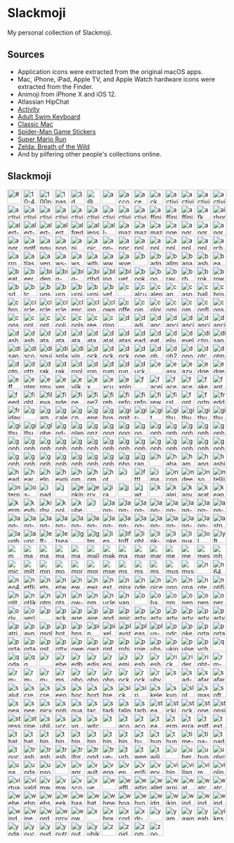 # Slackmoji

My personal collection of Slackmoji.

## Sources

* Application icons were extracted from the original macOS apps.
* Mac, iPhone, iPad, Apple TV, and Apple Watch hardware icons were extracted from the Finder.
* Animoji from iPhone X and iOS 12.
* Atlassian HipChat
* [Activity](https://itunes.apple.com/us/app/activity/id1208224953?mt=8)
* [Adult Swim Keyboard](https://itunes.apple.com/us/app/adult-swim-keyboard/id1122080915?mt=8)
* [Classic Mac](https://itunes.apple.com/us/app/classic-mac/id1127542169?mt=8)
* [Spider-Man Game Stickers](https://itunes.apple.com/us/app/spider-man-game-stickers/id1434499797?mt=8)
* [Super Mario Run](https://itunes.apple.com/us/app/super-mario-run/id1145275343?mt=8)
* [Zelda: Breath of the Wild](https://itunes.apple.com/us/app/zelda-breath-of-the-wild/id1321192590?mt=8)
* And by pilfering other people's collections online.

## Slackmoji

<img src="#.png" alt="#" width="32"> <img src="10-4.png" alt="10-4" width="32"> <img src="100pop.gif" alt="100pop" width="32"> <img src="1password.png" alt="1password" width="32"> <img src="3d.png" alt="3d" width="32"> <img src="@.png" alt="@" width="32"> <img src="a.png" alt="a" width="32"> <img src="accounts.png" alt="accounts" width="32"> <img src="ace.gif" alt="ace" width="32"> <img src="ack.png" alt="ack" width="32"> <img src="activity-arrow-up.gif" alt="activity-arrow-up" width="32"> <img src="activity-circle-321.gif" alt="activity-circle-321" width="32"> <img src="activity-circular-arrow.gif" alt="activity-circular-arrow" width="32"> <img src="activity-crown.gif" alt="activity-crown" width="32"> <img src="activity-diamond.gif" alt="activity-diamond" width="32"> <img src="activity-double-arrow.gif" alt="activity-double-arrow" width="32"> <img src="activity-finger-number1.gif" alt="activity-finger-number1" width="32"> <img src="activity-monitor.png" alt="activity-monitor" width="32"> <img src="activity-pingpong.gif" alt="activity-pingpong" width="32"> <img src="activity-red-arrow.gif" alt="activity-red-arrow" width="32"> <img src="activity-stars.gif" alt="activity-stars" width="32"> <img src="activity-trophy.gif" alt="activity-trophy" width="32"> <img src="activity.png" alt="activity" width="32"> <img src="affinity-designer.png" alt="affinity-designer" width="32"> <img src="affinity-photo.png" alt="affinity-photo" width="32"> <img src="affinity-publisher.png" alt="affinity-publisher" width="32"> <img src="afk.png" alt="afk" width="32"> <img src="airhorn.png" alt="airhorn" width="32"> <img src="alert-caution.png" alt="alert-caution" width="32"> <img src="alert-info.png" alt="alert-info" width="32"> <img src="alert-stop.png" alt="alert-stop" width="32"> <img src="alert.gif" alt="alert" width="32"> <img src="alfredapp.png" alt="alfredapp" width="32"> <img src="aliens.jpg" alt="aliens" width="32"> <img src="all-the-things.jpg" alt="all-the-things" width="32"> <img src="amaze.gif" alt="amaze" width="32"> <img src="amazon-chime.png" alt="amazon-chime" width="32"> <img src="amazon-luna.png" alt="amazon-luna" width="32"> <img src="anger.gif" alt="anger" width="32"> <img src="angry-bear.gif" alt="angry-bear" width="32"> <img src="angry-unicorn.png" alt="angry-unicorn" width="32"> <img src="angrycursing.gif" alt="angrycursing" width="32"> <img src="angrydevil.png" alt="angrydevil" width="32"> <img src="angtft.png" alt="angtft" width="32"> <img src="angular.png" alt="angular" width="32"> <img src="anonymous.png" alt="anonymous" width="32"> <img src="api.png" alt="api" width="32"> <img src="apicurio.png" alt="apicurio" width="32"> <img src="app-store.png" alt="app-store" width="32"> <img src="appcode.png" alt="appcode" width="32"> <img src="apple-classic.png" alt="apple-classic" width="32"> <img src="apple-music.png" alt="apple-music" width="32"> <img src="apple-news.png" alt="apple-news" width="32"> <img src="apple-tv-4.png" alt="apple-tv-4" width="32"> <img src="apple-tv.png" alt="apple-tv" width="32"> <img src="archer.png" alt="archer" width="32"> <img src="arrows.png" alt="arrows" width="32"> <img src="atlassian.png" alt="atlassian" width="32"> <img src="avengers.jpg" alt="avengers" width="32"> <img src="aws-cube.png" alt="aws-cube" width="32"> <img src="aws.png" alt="aws" width="32"> <img src="awthanks.png" alt="awthanks" width="32"> <img src="aww.png" alt="aww" width="32"> <img src="awyeah.gif" alt="awyeah" width="32"> <img src="b.png" alt="b" width="32"> <img src="badger.gif" alt="badger" width="32"> <img src="ballmer.png" alt="ballmer" width="32"> <img src="bananadance.gif" alt="bananadance" width="32"> <img src="bash.png" alt="bash" width="32"> <img src="beaming.png" alt="beaming" width="32"> <img src="beatup.png" alt="beatup" width="32"> <img src="beerwink.png" alt="beerwink" width="32"> <img src="biden.jpg" alt="biden" width="32"> <img src="big-brain-expanding-mind.png" alt="big-brain-expanding-mind" width="32"> <img src="big-brain-time.png" alt="big-brain-time" width="32"> <img src="birthday-parrot.gif" alt="birthday-parrot" width="32"> <img src="bling.png" alt="bling" width="32"> <img src="bluetooth.png" alt="bluetooth" width="32"> <img src="books.png" alt="books" width="32"> <img src="boom.gif" alt="boom" width="32"> <img src="brave.png" alt="brave" width="32"> <img src="brb.gif" alt="brb" width="32"> <img src="broken_record.png" alt="broken_record" width="32"> <img src="browserstack.jpg" alt="browserstack" width="32"> <img src="bsd.png" alt="bsd" width="32"> <img src="btc.png" alt="btc" width="32"> <img src="bugs.gif" alt="bugs" width="32"> <img src="burn.gif" alt="burn" width="32"> <img src="burning-money.gif" alt="burning-money" width="32"> <img src="burning.gif" alt="burning" width="32"> <img src="byefelicia.jpg" alt="byefelicia" width="32"> <img src="c.png" alt="c" width="32"> <img src="calculator.png" alt="calculator" width="32"> <img src="calendar.png" alt="calendar" width="32"> <img src="cap.png" alt="cap" width="32"> <img src="casper.png" alt="casper" width="32"> <img src="challenge-accepted.png" alt="challenge-accepted" width="32"> <img src="christmas-tree.png" alt="christmas-tree" width="32"> <img src="chrome.png" alt="chrome" width="32"> <img src="circleci-fail.png" alt="circleci-fail" width="32"> <img src="circleci-pass.png" alt="circleci-pass" width="32"> <img src="circleci.png" alt="circleci" width="32"> <img src="clenched-teeth-scared-face.png" alt="clenched-teeth-scared-face" width="32"> <img src="clion.png" alt="clion" width="32"> <img src="clown.jpg" alt="clown" width="32"> <img src="coffee.gif" alt="coffee" width="32"> <img src="coin.gif" alt="coin" width="32"> <img src="color-wheel.png" alt="color-wheel" width="32"> <img src="comic-sans.png" alt="comic-sans" width="32"> <img src="commute.png" alt="commute" width="32"> <img src="confluence.png" alt="confluence" width="32"> <img src="console.png" alt="console" width="32"> <img src="consul.png" alt="consul" width="32"> <img src="contact-info.png" alt="contact-info" width="32"> <img src="contacts.png" alt="contacts" width="32"> <img src="coolio.png" alt="coolio" width="32"> <img src="coolshit.png" alt="coolshit" width="32"> <img src="creepy-baby.jpg" alt="creepy-baby" width="32"> <img src="cringe.jpg" alt="cringe" width="32"> <img src="d.png" alt="d" width="32"> <img src="dadjoke.jpg" alt="dadjoke" width="32"> <img src="dance-mario-luigi.gif" alt="dance-mario-luigi" width="32"> <img src="dancing-banana.gif" alt="dancing-banana" width="32"> <img src="dancing-gopher.gif" alt="dancing-gopher" width="32"> <img src="dancing-panda.gif" alt="dancing-panda" width="32"> <img src="dancing_pickle.gif" alt="dancing_pickle" width="32"> <img src="dash.png" alt="dash" width="32"> <img src="dashboard.png" alt="dashboard" width="32"> <img src="datacenter.png" alt="datacenter" width="32"> <img src="datadog.png" alt="datadog" width="32"> <img src="datadoge.gif" alt="datadoge" width="32"> <img src="datagrip.png" alt="datagrip" width="32"> <img src="datalore.png" alt="datalore" width="32"> <img src="dataspell.png" alt="dataspell" width="32"> <img src="deadpool.jpg" alt="deadpool" width="32"> <img src="death.png" alt="death" width="32"> <img src="deliveries.png" alt="deliveries" width="32"> <img src="developers.gif" alt="developers" width="32"> <img src="dictionary.png" alt="dictionary" width="32"> <img src="disappear.gif" alt="disappear" width="32"> <img src="disapproval.png" alt="disapproval" width="32"> <img src="discord.png" alt="discord" width="32"> <img src="disguisedpoo.png" alt="disguisedpoo" width="32"> <img src="displays.png" alt="displays" width="32"> <img src="diving.png" alt="diving" width="32"> <img src="dock.png" alt="dock" width="32"> <img src="docker.png" alt="docker" width="32"> <img src="docker2.png" alt="docker2" width="32"> <img src="doge.png" alt="doge" width="32"> <img src="doh.gif" alt="doh" width="32"> <img src="doh2.png" alt="doh2" width="32"> <img src="donotwant.png" alt="donotwant" width="32"> <img src="dotcover.png" alt="dotcover" width="32"> <img src="dotmemory.png" alt="dotmemory" width="32"> <img src="dotpeek.png" alt="dotpeek" width="32"> <img src="dottrace.png" alt="dottrace" width="32"> <img src="drakeno.png" alt="drakeno" width="32"> <img src="drakeyes.png" alt="drakeyes" width="32"> <img src="drooling.gif" alt="drooling" width="32"> <img src="dropbox.png" alt="dropbox" width="32"> <img src="drumroll.gif" alt="drumroll" width="32"> <img src="drunk.png" alt="drunk" width="32"> <img src="duckduckgo.png" alt="duckduckgo" width="32"> <img src="e.png" alt="e" width="32"> <img src="easy-button.png" alt="easy-button" width="32"> <img src="eazy.jpg" alt="eazy" width="32"> <img src="edge.png" alt="edge" width="32"> <img src="edgehtml.png" alt="edgehtml" width="32"> <img src="eff.png" alt="eff" width="32"> <img src="enterprise-connect.png" alt="enterprise-connect" width="32"> <img src="ermygerd.gif" alt="ermygerd" width="32"> <img src="evernote.png" alt="evernote" width="32"> <img src="evilkermit.png" alt="evilkermit" width="32"> <img src="ex.png" alt="ex" width="32"> <img src="excuse-me.gif" alt="excuse-me" width="32"> <img src="explodingpoo.png" alt="explodingpoo" width="32"> <img src="f.png" alt="f" width="32"> <img src="faceid.png" alt="faceid" width="32"> <img src="facepalm.png" alt="facepalm" width="32"> <img src="facetime.png" alt="facetime" width="32"> <img src="fakenews.gif" alt="fakenews" width="32"> <img src="fantastical.png" alt="fantastical" width="32"> <img src="feedback.png" alt="feedback" width="32"> <img src="fight.png" alt="fight" width="32"> <img src="filevault.png" alt="filevault" width="32"> <img src="finder.png" alt="finder" width="32"> <img src="fine.png" alt="fine" width="32"> <img src="fine2.png" alt="fine2" width="32"> <img src="firebase.png" alt="firebase" width="32"> <img src="firefox-aurora.png" alt="firefox-aurora" width="32"> <img src="firefox.png" alt="firefox" width="32"> <img src="fireworks.gif" alt="fireworks" width="32"> <img src="firstworldproblems.gif" alt="firstworldproblems" width="32"> <img src="fontbook.png" alt="fontbook" width="32"> <img src="fortnight.png" alt="fortnight" width="32"> <img src="freddie.png" alt="freddie" width="32"> <img src="friday.png" alt="friday" width="32"> <img src="g.png" alt="g" width="32"> <img src="game-center.png" alt="game-center" width="32"> <img src="gcalendar.png" alt="gcalendar" width="32"> <img src="gcp.png" alt="gcp" width="32"> <img src="generic-pc.png" alt="generic-pc" width="32"> <img src="ghostbusters.png" alt="ghostbusters" width="32"> <img src="giggity.png" alt="giggity" width="32"> <img src="gir-dance.gif" alt="gir-dance" width="32"> <img src="git.png" alt="git" width="32"> <img src="github-actions.png" alt="github-actions" width="32"> <img src="github-approved.png" alt="github-approved" width="32"> <img src="github-changes-requested.png" alt="github-changes-requested" width="32"> <img src="github-parrot.gif" alt="github-parrot" width="32"> <img src="github-reviewed.png" alt="github-reviewed" width="32"> <img src="github.png" alt="github" width="32"> <img src="globe.png" alt="globe" width="32"> <img src="god-damn.gif" alt="god-damn" width="32"> <img src="goland.png" alt="goland" width="32"> <img src="gonzo.png" alt="gonzo" width="32"> <img src="google-assistant.png" alt="google-assistant" width="32"> <img src="google.png" alt="google" width="32"> <img src="goomba.gif" alt="goomba" width="32"> <img src="gopherangry.png" alt="gopherangry" width="32"> <img src="gopheratpeace.png" alt="gopheratpeace" width="32"> <img src="gopherbatman.png" alt="gopherbatman" width="32"> <img src="gopherblush.png" alt="gopherblush" width="32"> <img src="gophercoin.png" alt="gophercoin" width="32"> <img src="gopherconfused.png" alt="gopherconfused" width="32"> <img src="gophercrying.png" alt="gophercrying" width="32"> <img src="gopherdance.gif" alt="gopherdance" width="32"> <img src="gopherdead.png" alt="gopherdead" width="32"> <img src="gophereyeroll.gif" alt="gophereyeroll" width="32"> <img src="gopherfacepalm.png" alt="gopherfacepalm" width="32"> <img src="gopherglowstick.gif" alt="gopherglowstick" width="32"> <img src="gopherhearteyes.png" alt="gopherhearteyes" width="32"> <img src="gopheridea.png" alt="gopheridea" width="32"> <img src="gopherinsomnia.png" alt="gopherinsomnia" width="32"> <img src="gophermindblown.png" alt="gophermindblown" width="32"> <img src="gophernopeeking.png" alt="gophernopeeking" width="32"> <img src="gophernotsureif.png" alt="gophernotsureif" width="32"> <img src="gophersick.png" alt="gophersick" width="32"> <img src="gophersleeping.png" alt="gophersleeping" width="32"> <img src="gophersleepy.png" alt="gophersleepy" width="32"> <img src="gophertired.png" alt="gophertired" width="32"> <img src="gophertrying.png" alt="gophertrying" width="32"> <img src="gophervictorious.png" alt="gophervictorious" width="32"> <img src="gopherwink.png" alt="gopherwink" width="32"> <img src="gopherwondering.png" alt="gopherwondering" width="32"> <img src="gphotos.png" alt="gphotos" width="32"> <img src="graphql.png" alt="graphql" width="32"> <img src="h.png" alt="h" width="32"> <img src="haha.png" alt="haha" width="32"> <img src="hamburger.gif" alt="hamburger" width="32"> <img src="hangry.png" alt="hangry" width="32"> <img src="hashicorp.png" alt="hashicorp" width="32"> <img src="headdesk.gif" alt="headdesk" width="32"> <img src="hearnoevil.png" alt="hearnoevil" width="32"> <img src="help.png" alt="help" width="32"> <img src="heygirl.png" alt="heygirl" width="32"> <img src="home.png" alt="home" width="32"> <img src="homekit.png" alt="homekit" width="32"> <img src="hot.png" alt="hot" width="32"> <img src="i.png" alt="i" width="32"> <img src="ifttt.png" alt="ifttt" width="32"> <img src="imac.png" alt="imac" width="32"> <img src="incognito.png" alt="incognito" width="32"> <img src="indeed.png" alt="indeed" width="32"> <img src="insomnia.png" alt="insomnia" width="32"> <img src="intellij.png" alt="intellij" width="32"> <img src="internet-explorer.png" alt="internet-explorer" width="32"> <img src="ios-simulator.png" alt="ios-simulator" width="32"> <img src="ipad.png" alt="ipad" width="32"> <img src="j.png" alt="j" width="32"> <img src="jenkins.png" alt="jenkins" width="32"> <img src="jerry.png" alt="jerry" width="32"> <img src="jira.png" alt="jira" width="32"> <img src="jj.png" alt="jj" width="32"> <img src="jwt.png" alt="jwt" width="32"> <img src="k.png" alt="k" width="32"> <img src="kaleidoscope.png" alt="kaleidoscope" width="32"> <img src="kanye.png" alt="kanye" width="32"> <img src="karate.png" alt="karate" width="32"> <img src="keanuthanks.gif" alt="keanuthanks" width="32"> <img src="kermittea.gif" alt="kermittea" width="32"> <img src="keybase.png" alt="keybase" width="32"> <img src="kirby.gif" alt="kirby" width="32"> <img src="koolaid.png" alt="koolaid" width="32"> <img src="kubernetes.png" alt="kubernetes" width="32"> <img src="l.png" alt="l" width="32"> <img src="lang-c.png" alt="lang-c" width="32"> <img src="lang-cpp.png" alt="lang-cpp" width="32"> <img src="lang-csharp.png" alt="lang-csharp" width="32"> <img src="lang-flutter.png" alt="lang-flutter" width="32"> <img src="lang-golang.png" alt="lang-golang" width="32"> <img src="lang-javascript.png" alt="lang-javascript" width="32"> <img src="lang-json.png" alt="lang-json" width="32"> <img src="lang-jsx.png" alt="lang-jsx" width="32"> <img src="lang-kotlin.png" alt="lang-kotlin" width="32"> <img src="lang-php2.png" alt="lang-php2" width="32"> <img src="lang-polymer.png" alt="lang-polymer" width="32"> <img src="lang-python.png" alt="lang-python" width="32"> <img src="lang-r.jpg" alt="lang-r" width="32"> <img src="lang-react.png" alt="lang-react" width="32"> <img src="lang-redux.png" alt="lang-redux" width="32"> <img src="lang-ruby.png" alt="lang-ruby" width="32"> <img src="lang-rust.png" alt="lang-rust" width="32"> <img src="lang-sass.png" alt="lang-sass" width="32"> <img src="lang-swift-alt.png" alt="lang-swift-alt" width="32"> <img src="lang-swift.png" alt="lang-swift" width="32"> <img src="lang-typescript.png" alt="lang-typescript" width="32"> <img src="lastpass.png" alt="lastpass" width="32"> <img src="laughingatyou.png" alt="laughingatyou" width="32"> <img src="launchbar.png" alt="launchbar" width="32"> <img src="left-bicep.png" alt="left-bicep" width="32"> <img src="letseat.png" alt="letseat" width="32"> <img src="lg.png" alt="lg" width="32"> <img src="lgtm.jpg" alt="lgtm" width="32"> <img src="lies.png" alt="lies" width="32"> <img src="liftoff.gif" alt="liftoff" width="32"> <img src="lighter.gif" alt="lighter" width="32"> <img src="link-selfie.jpg" alt="link-selfie" width="32"> <img src="linkedin.png" alt="linkedin" width="32"> <img src="linux.png" alt="linux" width="32"> <img src="lol.gif" alt="lol" width="32"> <img src="lyft.png" alt="lyft" width="32"> <img src="m.png" alt="m" width="32"> <img src="mac-mini.png" alt="mac-mini" width="32"> <img src="macbook-air.png" alt="macbook-air" width="32"> <img src="macbook-pro.png" alt="macbook-pro" width="32"> <img src="mad.png" alt="mad" width="32"> <img src="mailapp.png" alt="mailapp" width="32"> <img src="make-it-so-picard.png" alt="make-it-so-picard" width="32"> <img src="maps.png" alt="maps" width="32"> <img src="mario.gif" alt="mario" width="32"> <img src="marxism.gif" alt="marxism" width="32"> <img src="meeseeks.png" alt="meeseeks" width="32"> <img src="megusta.png" alt="megusta" width="32"> <img src="messages.png" alt="messages" width="32"> <img src="mh.png" alt="mh" width="32"> <img src="microsoft.jpg" alt="microsoft" width="32"> <img src="milton.jpg" alt="milton" width="32"> <img src="mindblown.gif" alt="mindblown" width="32"> <img src="monitor.png" alt="monitor" width="32"> <img src="morty.png" alt="morty" width="32"> <img src="morty2.png" alt="morty2" width="32"> <img src="msexcel.png" alt="msexcel" width="32"> <img src="msonedrive.png" alt="msonedrive" width="32"> <img src="msonenote.png" alt="msonenote" width="32"> <img src="msword.png" alt="msword" width="32"> <img src="music.gif" alt="music" width="32"> <img src="mysql.png" alt="mysql" width="32"> <img src="n.png" alt="n" width="32"> <img src="n64.gif" alt="n64" width="32"> <img src="neo4j.png" alt="neo4j" width="32"> <img src="netflix.png" alt="netflix" width="32"> <img src="netscape.gif" alt="netscape" width="32"> <img src="network.png" alt="network" width="32"> <img src="newman.jpg" alt="newman" width="32"> <img src="newrelic.png" alt="newrelic" width="32"> <img src="next.png" alt="next" width="32"> <img src="nginx.png" alt="nginx" width="32"> <img src="nodejs.png" alt="nodejs" width="32"> <img src="noice.gif" alt="noice" width="32"> <img src="nonono.gif" alt="nonono" width="32"> <img src="noparrot.gif" alt="noparrot" width="32"> <img src="notesapp.png" alt="notesapp" width="32"> <img src="notification-center.png" alt="notification-center" width="32"> <img src="notit.png" alt="notit" width="32"> <img src="notlikethis.png" alt="notlikethis" width="32"> <img src="notmetal.png" alt="notmetal" width="32"> <img src="notsureif.png" alt="notsureif" width="32"> <img src="now-playing.png" alt="now-playing" width="32"> <img src="npm.png" alt="npm" width="32"> <img src="nuclear.png" alt="nuclear" width="32"> <img src="nyancat.gif" alt="nyancat" width="32"> <img src="o.png" alt="o" width="32"> <img src="obama-saywhat.png" alt="obama-saywhat" width="32"> <img src="onmyway.gif" alt="onmyway" width="32"> <img src="openapi.png" alt="openapi" width="32"> <img src="openemu.png" alt="openemu" width="32"> <img src="opera.png" alt="opera" width="32"> <img src="orly.png" alt="orly" width="32"> <img src="overlyattached.png" alt="overlyattached" width="32"> <img src="p.png" alt="p" width="32"> <img src="packer.png" alt="packer" width="32"> <img src="pagerduty.png" alt="pagerduty" width="32"> <img src="paired.png" alt="paired" width="32"> <img src="pandora.png" alt="pandora" width="32"> <img src="panic-button.png" alt="panic-button" width="32"> <img src="party-gopher.gif" alt="party-gopher" width="32"> <img src="party-parrot.gif" alt="party-parrot" width="32"> <img src="partygopher.gif" alt="partygopher" width="32"> <img src="partykubernetes.gif" alt="partykubernetes" width="32"> <img src="partytodo.gif" alt="partytodo" width="32"> <img src="partytoohard.png" alt="partytoohard" width="32"> <img src="patriot-parrot.gif" alt="patriot-parrot" width="32"> <img src="paypal.png" alt="paypal" width="32"> <img src="pgsql.png" alt="pgsql" width="32"> <img src="photos.png" alt="photos" width="32"> <img src="phpstorm.png" alt="phpstorm" width="32"> <img src="pip.png" alt="pip" width="32"> <img src="pixelmator.png" alt="pixelmator" width="32"> <img src="playstation.png" alt="playstation" width="32"> <img src="pleaseno.gif" alt="pleaseno" width="32"> <img src="plus-one.gif" alt="plus-one" width="32"> <img src="podcasts.png" alt="podcasts" width="32"> <img src="pokeball.png" alt="pokeball" width="32"> <img src="portal-blue.jpg" alt="portal-blue" width="32"> <img src="portal-orange.jpg" alt="portal-orange" width="32"> <img src="portal-parrot.gif" alt="portal-parrot" width="32"> <img src="portal2-parrot.gif" alt="portal2-parrot" width="32"> <img src="postman.png" alt="postman" width="32"> <img src="pottymouth.png" alt="pottymouth" width="32"> <img src="powershell.png" alt="powershell" width="32"> <img src="powzing.gif" alt="powzing" width="32"> <img src="printer2.png" alt="printer2" width="32"> <img src="prohibited.gif" alt="prohibited" width="32"> <img src="projector.png" alt="projector" width="32"> <img src="pubsub.png" alt="pubsub" width="32"> <img src="puking.gif" alt="puking" width="32"> <img src="pulse-secure-vpn.png" alt="pulse-secure-vpn" width="32"> <img src="pycharm.png" alt="pycharm" width="32"> <img src="q.png" alt="q" width="32"> <img src="qodana.png" alt="qodana" width="32"> <img src="qq.png" alt="qq" width="32"> <img src="r.png" alt="r" width="32"> <img src="rebel.png" alt="rebel" width="32"> <img src="redbull.png" alt="redbull" width="32"> <img src="redis.gif" alt="redis" width="32"> <img src="region.png" alt="region" width="32"> <img src="reminders.png" alt="reminders" width="32"> <img src="resharper.png" alt="resharper" width="32"> <img src="resharpercpp.png" alt="resharpercpp" width="32"> <img src="rick.png" alt="rick" width="32"> <img src="rider.png" alt="rider" width="32"> <img src="right-bicep.png" alt="right-bicep" width="32"> <img src="rm-portal.gif" alt="rm-portal" width="32"> <img src="rm-rick-belch.gif" alt="rm-rick-belch" width="32"> <img src="rm-rick-laugh.gif" alt="rm-rick-laugh" width="32"> <img src="rm-summer-ugh.gif" alt="rm-summer-ugh" width="32"> <img src="rms.png" alt="rms" width="32"> <img src="robot.png" alt="robot" width="32"> <img src="robot2.png" alt="robot2" width="32"> <img src="robot3.png" alt="robot3" width="32"> <img src="rocket.gif" alt="rocket" width="32"> <img src="rockon.gif" alt="rockon" width="32"> <img src="rubymine.png" alt="rubymine" width="32"> <img src="s.png" alt="s" width="32"> <img src="sad-blob.png" alt="sad-blob" width="32"> <img src="safari-technology-preview.png" alt="safari-technology-preview" width="32"> <img src="safari.png" alt="safari" width="32"> <img src="salute.png" alt="salute" width="32"> <img src="screen-saver.png" alt="screen-saver" width="32"> <img src="screenshot.png" alt="screenshot" width="32"> <img src="seenoevil.png" alt="seenoevil" width="32"> <img src="shocked-joey.gif" alt="shocked-joey" width="32"> <img src="shortcuts.png" alt="shortcuts" width="32"> <img src="shrekscream.gif" alt="shrekscream" width="32"> <img src="sick.png" alt="sick" width="32"> <img src="siri.png" alt="siri" width="32"> <img src="skeletor.png" alt="skeletor" width="32"> <img src="skype.png" alt="skype" width="32"> <img src="slot_machine.gif" alt="slot_machine" width="32"> <img src="smash.png" alt="smash" width="32"> <img src="software-update.png" alt="software-update" width="32"> <img src="speaknoevil.png" alt="speaknoevil" width="32"> <img src="speedtest.png" alt="speedtest" width="32"> <img src="spicy.png" alt="spicy" width="32"> <img src="spotify.png" alt="spotify" width="32"> <img src="square.png" alt="square" width="32"> <img src="stackoverflow.png" alt="stackoverflow" width="32"> <img src="stadia.png" alt="stadia" width="32"> <img src="stalin.png" alt="stalin" width="32"> <img src="starbucks.png" alt="starbucks" width="32"> <img src="steam.png" alt="steam" width="32"> <img src="stickies.png" alt="stickies" width="32"> <img src="stocks.png" alt="stocks" width="32"> <img src="stoned.png" alt="stoned" width="32"> <img src="stopsign.png" alt="stopsign" width="32"> <img src="stress.gif" alt="stress" width="32"> <img src="stripe.png" alt="stripe" width="32"> <img src="sublime.png" alt="sublime" width="32"> <img src="success.png" alt="success" width="32"> <img src="svg.png" alt="svg" width="32"> <img src="switch.png" alt="switch" width="32"> <img src="t.png" alt="t" width="32"> <img src="taco-burrito-love.png" alt="taco-burrito-love" width="32"> <img src="tacobell.png" alt="tacobell" width="32"> <img src="teamcity.png" alt="teamcity" width="32"> <img src="terminal.png" alt="terminal" width="32"> <img src="terraform.png" alt="terraform" width="32"> <img src="testflight.png" alt="testflight" width="32"> <img src="textedit.png" alt="textedit" width="32"> <img src="that.gif" alt="that" width="32"> <img src="thatd-be-great.png" alt="thatd-be-great" width="32"> <img src="things-add.png" alt="things-add" width="32"> <img src="things-app.png" alt="things-app" width="32"> <img src="things-calendars.png" alt="things-calendars" width="32"> <img src="things-cloud.png" alt="things-cloud" width="32"> <img src="things-general.png" alt="things-general" width="32"> <img src="things-import.png" alt="things-import" width="32"> <img src="thumbsup.png" alt="thumbsup" width="32"> <img src="thunderbolt-display.png" alt="thunderbolt-display" width="32"> <img src="thundercats.png" alt="thundercats" width="32"> <img src="time-machine.png" alt="time-machine" width="32"> <img src="tina-belcher.png" alt="tina-belcher" width="32"> <img src="toad-rfdl.gif" alt="toad-rfdl" width="32"> <img src="touch-id.png" alt="touch-id" width="32"> <img src="trash-empty.png" alt="trash-empty" width="32"> <img src="trash-full-dark.png" alt="trash-full-dark" width="32"> <img src="trash-full.png" alt="trash-full" width="32"> <img src="triforce.gif" alt="triforce" width="32"> <img src="trogdor.png" alt="trogdor" width="32"> <img src="true-story.png" alt="true-story" width="32"> <img src="turbot.jpg" alt="turbot" width="32"> <img src="tweetbot.png" alt="tweetbot" width="32"> <img src="twilio.png" alt="twilio" width="32"> <img src="u.png" alt="u" width="32"> <img src="uber.png" alt="uber" width="32"> <img src="ubuntu.png" alt="ubuntu" width="32"> <img src="uglycry.png" alt="uglycry" width="32"> <img src="unamused.gif" alt="unamused" width="32"> <img src="update.png" alt="update" width="32"> <img src="upsource.png" alt="upsource" width="32"> <img src="v.png" alt="v" width="32"> <img src="vagrant.png" alt="vagrant" width="32"> <img src="vault.png" alt="vault" width="32"> <img src="vegas.png" alt="vegas" width="32"> <img src="venmo.png" alt="venmo" width="32"> <img src="verified.png" alt="verified" width="32"> <img src="verynice.jpg" alt="verynice" width="32"> <img src="vibing.png" alt="vibing" width="32"> <img src="villager.gif" alt="villager" width="32"> <img src="vim.png" alt="vim" width="32"> <img src="violin.gif" alt="violin" width="32"> <img src="virtualbox.png" alt="virtualbox" width="32"> <img src="vivaldi.png" alt="vivaldi" width="32"> <img src="vmware-fusion.png" alt="vmware-fusion" width="32"> <img src="vmware.png" alt="vmware" width="32"> <img src="vscode.png" alt="vscode" width="32"> <img src="vue.png" alt="vue" width="32"> <img src="w.png" alt="w" width="32"> <img src="waffles.png" alt="waffles" width="32"> <img src="waiting.gif" alt="waiting" width="32"> <img src="wallet.png" alt="wallet" width="32"> <img src="warning.gif" alt="warning" width="32"> <img src="wat.png" alt="wat" width="32"> <img src="watch-series4.png" alt="watch-series4" width="32"> <img src="watchingyou.png" alt="watchingyou" width="32"> <img src="webex.png" alt="webex" width="32"> <img src="webpack.png" alt="webpack" width="32"> <img src="webstorm.png" alt="webstorm" width="32"> <img src="weekend.jpg" alt="weekend" width="32"> <img src="whaaaat.gif" alt="whaaaat" width="32"> <img src="what.jpg" alt="what" width="32"> <img src="whew.gif" alt="whew" width="32"> <img src="whoa.jpg" alt="whoa" width="32"> <img src="whynotboth.gif" alt="whynotboth" width="32"> <img src="widget.png" alt="widget" width="32"> <img src="wikipedia.png" alt="wikipedia" width="32"> <img src="windows-31.png" alt="windows-31" width="32"> <img src="windows-98.png" alt="windows-98" width="32"> <img src="windows-xp.png" alt="windows-xp" width="32"> <img src="windows.png" alt="windows" width="32"> <img src="winewink.png" alt="winewink" width="32"> <img src="wordpress.png" alt="wordpress" width="32"> <img src="worry.gif" alt="worry" width="32"> <img src="wow.gif" alt="wow" width="32"> <img src="x.png" alt="x" width="32"> <img src="xbox.png" alt="xbox" width="32"> <img src="xcode.png" alt="xcode" width="32"> <img src="xdr-display.png" alt="xdr-display" width="32"> <img src="y.png" alt="y" width="32"> <img src="yam.png" alt="yam" width="32"> <img src="yawn.gif" alt="yawn" width="32"> <img src="yeah.gif" alt="yeah" width="32"> <img src="yikes.gif" alt="yikes" width="32"> <img src="yodawg.png" alt="yodawg" width="32"> <img src="youcantif.png" alt="youcantif" width="32"> <img src="youdontsay.png" alt="youdontsay" width="32"> <img src="youtrack.png" alt="youtrack" width="32"> <img src="youtube.png" alt="youtube" width="32"> <img src="yubikey.png" alt="yubikey" width="32"> <img src="z.png" alt="z" width="32"> <img src="zoidbergwhoop.gif" alt="zoidbergwhoop" width="32"> <img src="zombie.png" alt="zombie" width="32"> <img src="zoom.png" alt="zoom" width="32"> 